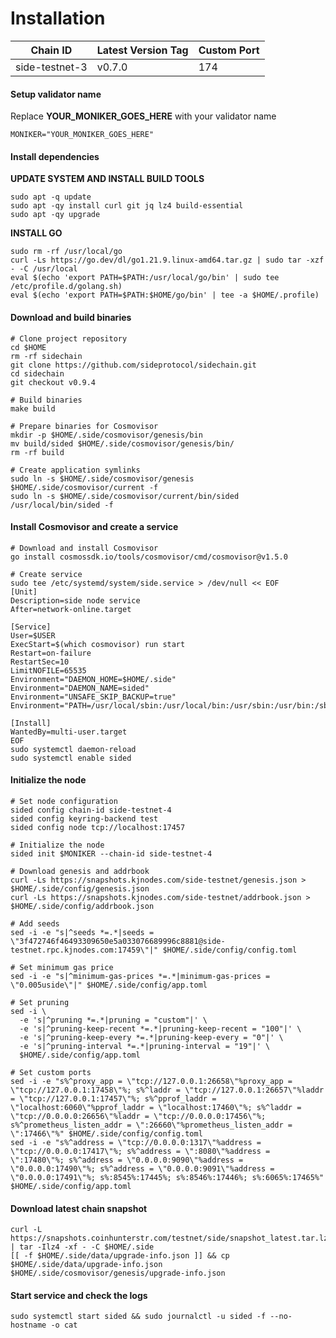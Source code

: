 # Installation

| Chain ID       | Latest Version Tag | Custom Port |
| -------------- | ------------------ | ----------- |
| side-testnet-3 | v0.7.0             | 174         |

#### Setup validator name <a href="#setup-validator-name" id="setup-validator-name"></a>

Replace **YOUR\_MONIKER\_GOES\_HERE** with your validator name

```
MONIKER="YOUR_MONIKER_GOES_HERE"
```

#### Install dependencies <a href="#install-dependencies" id="install-dependencies"></a>

**UPDATE SYSTEM AND INSTALL BUILD TOOLS**

```
sudo apt -q update
sudo apt -qy install curl git jq lz4 build-essential
sudo apt -qy upgrade
```

**INSTALL GO**

```
sudo rm -rf /usr/local/go
curl -Ls https://go.dev/dl/go1.21.9.linux-amd64.tar.gz | sudo tar -xzf - -C /usr/local
eval $(echo 'export PATH=$PATH:/usr/local/go/bin' | sudo tee /etc/profile.d/golang.sh)
eval $(echo 'export PATH=$PATH:$HOME/go/bin' | tee -a $HOME/.profile)
```

#### Download and build binaries <a href="#download-and-build-binaries" id="download-and-build-binaries"></a>

```
# Clone project repository
cd $HOME
rm -rf sidechain
git clone https://github.com/sideprotocol/sidechain.git
cd sidechain
git checkout v0.9.4

# Build binaries
make build

# Prepare binaries for Cosmovisor
mkdir -p $HOME/.side/cosmovisor/genesis/bin
mv build/sided $HOME/.side/cosmovisor/genesis/bin/
rm -rf build

# Create application symlinks
sudo ln -s $HOME/.side/cosmovisor/genesis $HOME/.side/cosmovisor/current -f
sudo ln -s $HOME/.side/cosmovisor/current/bin/sided /usr/local/bin/sided -f
```

#### Install Cosmovisor and create a service <a href="#install-cosmovisor-and-create-a-service" id="install-cosmovisor-and-create-a-service"></a>

```
# Download and install Cosmovisor
go install cosmossdk.io/tools/cosmovisor/cmd/cosmovisor@v1.5.0

# Create service
sudo tee /etc/systemd/system/side.service > /dev/null << EOF
[Unit]
Description=side node service
After=network-online.target

[Service]
User=$USER
ExecStart=$(which cosmovisor) run start
Restart=on-failure
RestartSec=10
LimitNOFILE=65535
Environment="DAEMON_HOME=$HOME/.side"
Environment="DAEMON_NAME=sided"
Environment="UNSAFE_SKIP_BACKUP=true"
Environment="PATH=/usr/local/sbin:/usr/local/bin:/usr/sbin:/usr/bin:/sbin:/bin:/usr/games:/usr/local/games:/snap/bin:$HOME/.side/cosmovisor/current/bin"

[Install]
WantedBy=multi-user.target
EOF
sudo systemctl daemon-reload
sudo systemctl enable sided
```

#### Initialize the node <a href="#initialize-the-node" id="initialize-the-node"></a>

```
# Set node configuration
sided config chain-id side-testnet-4
sided config keyring-backend test
sided config node tcp://localhost:17457

# Initialize the node
sided init $MONIKER --chain-id side-testnet-4

# Download genesis and addrbook
curl -Ls https://snapshots.kjnodes.com/side-testnet/genesis.json > $HOME/.side/config/genesis.json
curl -Ls https://snapshots.kjnodes.com/side-testnet/addrbook.json > $HOME/.side/config/addrbook.json

# Add seeds
sed -i -e "s|^seeds *=.*|seeds = \"3f472746f46493309650e5a033076689996c8881@side-testnet.rpc.kjnodes.com:17459\"|" $HOME/.side/config/config.toml

# Set minimum gas price
sed -i -e "s|^minimum-gas-prices *=.*|minimum-gas-prices = \"0.005uside\"|" $HOME/.side/config/app.toml

# Set pruning
sed -i \
  -e 's|^pruning *=.*|pruning = "custom"|' \
  -e 's|^pruning-keep-recent *=.*|pruning-keep-recent = "100"|' \
  -e 's|^pruning-keep-every *=.*|pruning-keep-every = "0"|' \
  -e 's|^pruning-interval *=.*|pruning-interval = "19"|' \
  $HOME/.side/config/app.toml

# Set custom ports
sed -i -e "s%^proxy_app = \"tcp://127.0.0.1:26658\"%proxy_app = \"tcp://127.0.0.1:17458\"%; s%^laddr = \"tcp://127.0.0.1:26657\"%laddr = \"tcp://127.0.0.1:17457\"%; s%^pprof_laddr = \"localhost:6060\"%pprof_laddr = \"localhost:17460\"%; s%^laddr = \"tcp://0.0.0.0:26656\"%laddr = \"tcp://0.0.0.0:17456\"%; s%^prometheus_listen_addr = \":26660\"%prometheus_listen_addr = \":17466\"%" $HOME/.side/config/config.toml
sed -i -e "s%^address = \"tcp://0.0.0.0:1317\"%address = \"tcp://0.0.0.0:17417\"%; s%^address = \":8080\"%address = \":17480\"%; s%^address = \"0.0.0.0:9090\"%address = \"0.0.0.0:17490\"%; s%^address = \"0.0.0.0:9091\"%address = \"0.0.0.0:17491\"%; s%:8545%:17445%; s%:8546%:17446%; s%:6065%:17465%" $HOME/.side/config/app.toml
```

#### Download latest chain snapshot <a href="#download-latest-chain-snapshot" id="download-latest-chain-snapshot"></a>

```
curl -L https://snapshots.coinhunterstr.com/testnet/side/snapshot_latest.tar.lz4 | tar -Ilz4 -xf - -C $HOME/.side
[[ -f $HOME/.side/data/upgrade-info.json ]] && cp $HOME/.side/data/upgrade-info.json $HOME/.side/cosmovisor/genesis/upgrade-info.json
```

#### Start service and check the logs <a href="#start-service-and-check-the-logs" id="start-service-and-check-the-logs"></a>

```
sudo systemctl start sided && sudo journalctl -u sided -f --no-hostname -o cat
```
